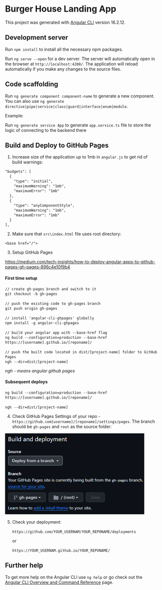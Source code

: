 # Burger House Landing App

This project was generated with [Angular CLI](https://github.com/angular/angular-cli) version 16.2.12.

## Development server

Run `npm install` to install all the necessary npm packages.

Run `ng serve --open` for a dev server. The server will automatically open in the browser at `http://localhost:4200/`. The application will reload automatically if you make any changes to the source files.

## Code scaffolding

Run `ng generate component component-name` to generate a new component. You can also use `ng generate directive|pipe|service|class|guard|interface|enum|module`.

Example:

Run `ng generate service App` to generate `app.service.ts` file to store the logic of connecting to the backend there

## Build and Deploy to GitHub Pages

1. Increase size of the application up to 1mb in `angular.js` to get rid of build warnings:

```
"budgets": [
  {
    "type": "initial",
    "maximumWarning": "1mb",
    "maximumError": "1mb"
  },
  {
    "type": "anyComponentStyle",
    "maximumWarning": "1mb",
    "maximumError": "1mb"
  }
],
```

2. Make sure that `src\index.html` file uses root directory: 
```
<base href="/">
```

3. Setup GitHub Pages

https://medium.com/tech-insights/how-to-deploy-angular-apps-to-github-pages-gh-pages-896c4e10f9b4

#### First time setup

```
// create gh-pages branch and switch to it
git checkout -b gh-pages

// push the existing code to gh-pages branch
git push origin gh-pages

// install 'angular-cli-ghpages' globally
npm install -g angular-cli-ghpages

// build your angular app with --base-href flag
ng build --configuration=production --base-href https://[username].github.io/[reponame]/

// push the built code located in dist/[project-name] folder to GitHub Pages
ngh --dir=dist/[project-name]
```

*ngh - means angular github pages*

#### Subsequent deploys

```
ng build --configuration=production --base-href https://[username].github.io/[reponame]/

ngh --dir=dist/[project-name]
```

4. Check GitHub Pages Settings of your repo - `https://github.com[username]/[reponame]/settings/pages`. The branch should be `gh-pages` and `root` as the source folder:

![GitHub Pages](./src//assets//images/github-pages.png)

5. Check your deployment:

    `https://github.com/YOUR_USERNAM/YOUR_REPONAME/deployments`

    or

    `https://YOUR_USERNAM.github.io/YOUR_REPONAME/`

## Further help

To get more help on the Angular CLI use `ng help` or go check out the [Angular CLI Overview and Command Reference](https://angular.io/cli) page.
